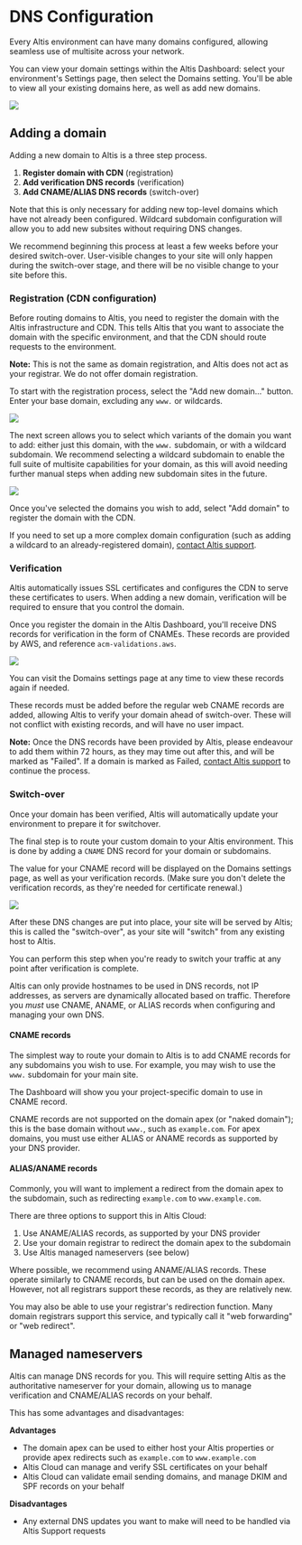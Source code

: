 # DNS Configuration

Every Altis environment can have many domains configured, allowing seamless use of multisite across your network.

You can view your domain settings within the Altis Dashboard: select your environment's Settings page, then select the Domains setting. You'll be able to view all your existing domains here, as well as add new domains.

![](assets/domain-list.png)


## Adding a domain

Adding a new domain to Altis is a three step process.

1. **Register domain with CDN** (registration)
2. **Add verification DNS records** (verification)
3. **Add CNAME/ALIAS DNS records** (switch-over)

Note that this is only necessary for adding new top-level domains which have not already been configured. Wildcard subdomain configuration will allow you to add new subsites without requiring DNS changes.

We recommend beginning this process at least a few weeks before your desired switch-over. User-visible changes to your site will only happen during the switch-over stage, and there will be no visible change to your site before this.

### Registration (CDN configuration)

Before routing domains to Altis, you need to register the domain with the Altis infrastructure and CDN. This tells Altis that you want to associate the domain with the specific environment, and that the CDN should route requests to the environment.

**Note:** This is not the same as domain registration, and Altis does not act as your registrar. We do not offer domain registration.

To start with the registration process, select the "Add new domain…" button. Enter your base domain, excluding any `www.` or wildcards.

![](assets/domain-entry.png)

The next screen allows you to select which variants of the domain you want to add: either just this domain, with the `www.` subdomain, or with a wildcard subdomain. We recommend selecting a wildcard subdomain to enable the full suite of multisite capabilities for your domain, as this will avoid needing further manual steps when adding new subdomain sites in the future.

![](assets/domain-select.png)

Once you've selected the domains you wish to add, select "Add domain" to register the domain with the CDN.

If you need to set up a more complex domain configuration (such as adding a wildcard to an already-registered domain), [contact Altis support](support://new).


### Verification

Altis automatically issues SSL certificates and configures the CDN to serve these certificates to users. When adding a new domain, verification will be required to ensure that you control the domain.

Once you register the domain in the Altis Dashboard, you'll receive DNS records for verification in the form of CNAMEs. These records are provided by AWS, and reference `acm-validations.aws`.

![](assets/domain-verification.png)

You can visit the Domains settings page at any time to view these records again if needed.

These records must be added before the regular web CNAME records are added, allowing Altis to verify your domain ahead of switch-over. These will not conflict with existing records, and will have no user impact.

**Note:** Once the DNS records have been provided by Altis, please endeavour to add them within 72 hours, as they may time out after this, and will be marked as "Failed". If a domain is marked as Failed, [contact Altis support](support://new) to continue the process.


### Switch-over

Once your domain has been verified, Altis will automatically update your environment to prepare it for switchover.

The final step is to route your custom domain to your Altis environment. This is done by adding a `CNAME` DNS record for your domain or subdomains.

The value for your CNAME record will be displayed on the Domains settings page, as well as your verification records. (Make sure you don't delete the verification records, as they're needed for certificate renewal.)

![](assets/domain-switch.png)

After these DNS changes are put into place, your site will be served by Altis; this is called the "switch-over", as your site will "switch" from any existing host to Altis.

You can perform this step when you're ready to switch your traffic at any point after verification is complete.

Altis can only provide hostnames to be used in DNS records, not IP addresses, as servers are dynamically allocated based on traffic. Therefore you _must_ use CNAME, ANAME, or ALIAS records when configuring and managing your own DNS.


#### CNAME records

The simplest way to route your domain to Altis is to add CNAME records for any subdomains you wish to use. For example, you may wish to use the `www.` subdomain for your main site.

The Dashboard will show you your project-specific domain to use in CNAME record.

CNAME records are not supported on the domain apex (or "naked domain"); this is the base domain without `www.`, such as `example.com`. For apex domains, you must use either ALIAS or ANAME records as supported by your DNS provider.


#### ALIAS/ANAME records

Commonly, you will want to implement a redirect from the domain apex to the subdomain, such as redirecting `example.com` to `www.example.com`.

There are three options to support this in Altis Cloud:

1. Use ANAME/ALIAS records, as supported by your DNS provider
1. Use your domain registrar to redirect the domain apex to the subdomain
1. Use Altis managed nameservers (see below)

Where possible, we recommend using ANAME/ALIAS records. These operate similarly to CNAME records, but can be used on the domain apex. However, not all registrars support these records, as they are relatively new.

You may also be able to use your registrar's redirection function. Many domain registrars support this service, and typically call it "web forwarding" or "web redirect".


## Managed nameservers

Altis can manage DNS records for you. This will require setting Altis as the authoritative nameserver for your domain, allowing us to manage verification and CNAME/ALIAS records on your behalf.

This has some advantages and disadvantages:

**Advantages**

- The domain apex can be used to either host your Altis properties or provide apex redirects such as `example.com` to `www.example.com`
- Altis Cloud can manage and verify SSL certificates on your behalf
- Altis Cloud can validate email sending domains, and manage DKIM and SPF records on your behalf

**Disadvantages**

- Any external DNS updates you want to make will need to be handled via Altis Support requests
